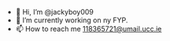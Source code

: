 - 👋 Hi, I’m @jackyboy009
- 🌱 I’m currently working on ny FYP.
- 📫 How to reach me 118365721@umail.ucc.ie
